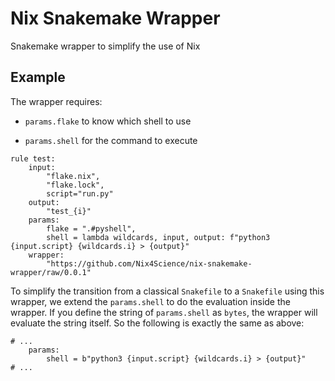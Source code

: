 # Nix Snakemake Wrapper

Snakemake wrapper to simplify the use of Nix

## Example

The wrapper requires:

- `params.flake` to know which shell to use

- `params.shell` for the command to execute

```
rule test:
    input:
        "flake.nix",
        "flake.lock",
        script="run.py"
    output:
        "test_{i}"
    params:
        flake = ".#pyshell",
        shell = lambda wildcards, input, output: f"python3 {input.script} {wildcards.i} > {output}"
    wrapper:
        "https://github.com/Nix4Science/nix-snakemake-wrapper/raw/0.0.1"
```

To simplify the transition from a classical `Snakefile` to a `Snakefile` using this wrapper, we extend the `params.shell` to do the evaluation inside the wrapper. 
If you define the string of `params.shell` as `bytes`, the wrapper will evaluate the string itself.
So the following is exactly the same as above:

```
# ...
    params:
        shell = b"python3 {input.script} {wildcards.i} > {output}"
# ...
```


